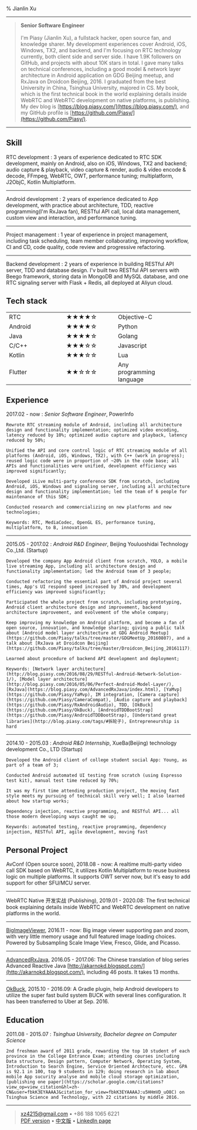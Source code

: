 % Jianlin Xu

----

> **Senior Software Engineer**
> \
> \
> I'm Piasy (Jianlin Xu), a fullstack hacker, open source fan, and knowledge sharer.
> My development experiences cover Android, iOS, Windows, TX2, and backend, and I'm focusing on RTC technology currently, both client side and server side.
> I have 1.9K followers on GitHub, and projects with about 10K stars in total.
> I gave many talks on technical conferences, including a good model & network layer architecture in Android application on GDG Beijing meetup, and RxJava on Droidcon Beijing, 2016.
> I graduated from the best University in China, Tsinghua University, majored in CS.
> My book, which is the first technical book in the world explaining details inside WebRTC and WebRTC development on native platforms, is publishing.
> My dev blog is [https://blog.piasy.com/](https://blog.piasy.com/), and my GitHub profile is [https://github.com/Piasy/](https://github.com/Piasy/).

----

Skill
-------------------------

RTC development
:   3 years of experience dedicated to RTC SDK development, mainly on Android, also on iOS, Windows, TX2 and backend; audio capture & playback, video capture & render, audio & video encode & decode, FFmpeg, WebRTC, OWT, performance tuning; multiplatform, J2ObjC, Kotlin Multiplatform.

----

Android development
:   2 years of experience dedicated to App development, with practice about architecture, TDD, reactive programming(I'm RxJava fan), RESTful API call, local data management, custom view and interaction, and performance tuning.

----

Project management
:   1 year of experience in project management, including task scheduling, team member collaborating, improving workflow, CI and CD, code quality, code review and progressive refactoring.

----

Backend development
:   2 years of experience in building RESTful API server, TDD and database design. I'v built two RESTful API servers with Beego framework, storing data in MongoDB and MySQL database, and one RTC signaling server with Flask + Redis, all deployed at Aliyun cloud.

Tech stack
-------------------------

|         |               |     |      |             |               |     |
|---------|---------------|-----|------|-------------|---------------|-----|
| RTC     |               |★★★★☆|      | Objective-C |               |★★★☆☆|
| Android |               |★★★★☆|      | Python      |               |★★★☆☆|
| Java    |               |★★★★☆|      | Golang      |               |★★☆☆☆|
| C/C++   |               |★★★☆☆|      | Javascript  |               |★★☆☆☆|
| Kotlin  |               |★★★☆☆|      | Lua         |               |★★☆☆☆|
| Flutter |               |★★☆☆☆|      | Any programming language |  |I can get hands on quickly|

Experience
--------------------

2017.02 - now
:   *Senior Software Engineer*, PowerInfo

    Rewrote RTC streaming module of Android, including all architecture design and functionality implementation; optimized video encoding, latency reduced by 10%; optimized audio capture and playback, latency reduced by 50%;  

    Unified the API and core control logic of RTC streaming module of all platforms (Android, iOS, Windows, TX2), with C++ (work in progress); reused logic code were in proportion of ~20% in the code base; all APIs and functionalities were unified, development efficiency was improved significantly;   

    Developed iLive multi-party conference SDK from scratch, including Android, iOS, Windows and signaling server, including all architecture design and functionality implementation; led the team of 6 people for maintenance of this SDK;  

    Conducted research and commercializing on new platforms and new technologies;  

    Keywords: RTC, MediaCodec, OpenGL ES, performance tuning, multiplatform, to B, innovation

----

2015.05 - 2017.02
:   *Android R&D Engineer*, Beijing Youluoshidai Technology Co.,Ltd. (Startup)

    Developed the company App Android client from scratch, YOLO, a mobile live streaming App, including all architecture design and functionality implementation; led the Android team of 3 people;  

    Conducted refactoring the essential part of Android project several times, App's UI respond speed increased by 30%, and development efficiency was improved significantly;  

    Participated the whole project from scratch, including prototyping, Android client architecture design and improvement, backend architecture improvement, and evolvement of the whole company;  

    Keep improving my knowledge on Android platform, and become a fan of open source, innovation, and knowledge sharing; giving a public talk about [Android model layer architecture at GDG Android Meetup](https://github.com/Piasy/talks/tree/master/GDGMeetUp_20160807), and a talk about [RxJava at Droidcon Beijing](https://github.com/Piasy/talks/tree/master/Droidcon_Beijing_20161117);  

    Learned about procedure of backend API development and deployment;  

    Keywords: [Network layer architecture](http://blog.piasy.com/2016/08/29/RESTful-Android-Network-Solution-1/), [Model layer architecture](http://blog.piasy.com/2016/05/06/Perfect-Android-Model-Layer/), [RxJava](https://blog.piasy.com/AdvancedRxJava/index.html), [YaMvp](https://github.com/Piasy/YaMvp), IM integration, [Camera capture](https://github.com/Piasy/CameraCompat), [Audio capture and playback](https://github.com/Piasy/RxAndroidAudio), TDD, [OkBuck](https://github.com/Piasy/OkBuck), [AndroidTDDBootStrap](https://github.com/Piasy/AndroidTDDBootStrap), [Understand great libraries](http://blog.piasy.com/tags/#拆轮子), Entrepreneurship is hard

----

2014.10 - 2015.03
:   *Android R&D Internship*, XueBa(Beijing) technology development Co., LTD (Startup)

    Developed the Android client of college student social App: Young, as part of a team of 3;  
    
    Conducted Android automated UI testing from scratch (using Espresso test kit), manual test time reduced by 70%;  
    
    It was my first time attending production project, the moving fast style meets my pursuing of technical skill very well; I also learned about how startup works;  
    
    Dependency injection, reactive programming, and RESTful API... all those modern developing ways caught me up;  
    
    Keywords: automated testing, reactive programming, dependency injection, RESTful API, agile development, moving fast

Personal Project
-------------------------

AvConf (Open source soon), 2018.08 - now: A realtime multi-party video call SDK based on WebRTC, it utilizes Kotlin Multiplatform to reuse business logic on multiple platforms. It supports OWT server now, but it's easy to add support for other SFU/MCU server.

----

WebRTC Native 开发实战 (Publishing), 2019.01 - 2020.08: The first technical book explaining details inside WebRTC and WebRTC development on native platforms in the world.

----

[BigImageViewer](https://github.com/Piasy/BigImageViewer), 2016.11 - now: Big image viewer supporting pan and zoom, with very little memory usage and full featured image loading choices. Powered by Subsampling Scale Image View, Fresco, Glide, and Picasso.

----

[AdvancedRxJava](https://github.com/Piasy/AdvancedRxJava), 2016.05 - 2017.06: The Chinese translation of blog series Advanced Reactive Java  [http://akarnokd.blogspot.com/](http://akarnokd.blogspot.com/), including 46 posts. It takes 13 months.

----

[OkBuck](https://github.com/Piasy/OkBuck), 2015.10 - 2016.09: A Gradle plugin, help Android developers to utilize the super fast build system BUCK with several lines configuration. It has been transferred to Uber at Sep. 2016.

Education
---------

2011.08 - 2015.07
:   *Tsinghua University, Bachelor degree on Computer Science*

    2nd freshman award of 2011 grade, rewarding the top 10 student of each province in the College Entrance Exam; attending courses including Data structure, Design pattern, Computer Network, Operating System, Introduction to Search Engine, Service Oriented Archtecture, etc. GPA is 92.1 in 100, top 9 students in 129; doing research in lab about mobile App sucurity analyse and mobile cloud storage optimization, [publishing one paper](https://scholar.google.com/citations?view_op=view_citation&hl=zh-CN&user=fbkK3EYAAAAJ&citation_for_view=fbkK3EYAAAAJ:u5HHmVD_uO8C) on Tsinghua Science and Technology, with 22 citations by middle 2016.

----

> <xz4215@gmail.com> • +86 188 1065 6221\
> [PDF version](piasy_resume_en.pdf) •
> [中文版](index.html) •
> [LinkedIn page](https://www.linkedin.com/in/piasy)
